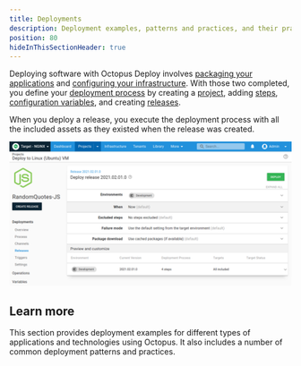 ```yaml
---
title: Deployments
description: Deployment examples, patterns and practices, and their practical implementation using Octopus.
position: 80
hideInThisSectionHeader: true
---
```


Deploying software with Octopus Deploy involves [packaging your applications](/docs/packaging-applications/index.md) and [configuring your infrastructure](/docs/infrastructure/index.md). With those two completed, you define your [deployment process](/docs/projects/deployment-process/index.md) by creating a [project](/docs/projects/index.md), adding [steps](/docs/projects/steps/index.md),  [configuration variables](/docs/projects/variables/index.md), and creating [releases](/docs/releases/index.md).

When you deploy a release, you execute the deployment process with all the included assets as they existed when the release was created.

![Deploy release screen in the Octopus Web Portal](images/deploy-release.png "width=500")

## Learn more

This section provides deployment examples for different types of applications and technologies using Octopus. It also includes a number of common deployment patterns and practices.
